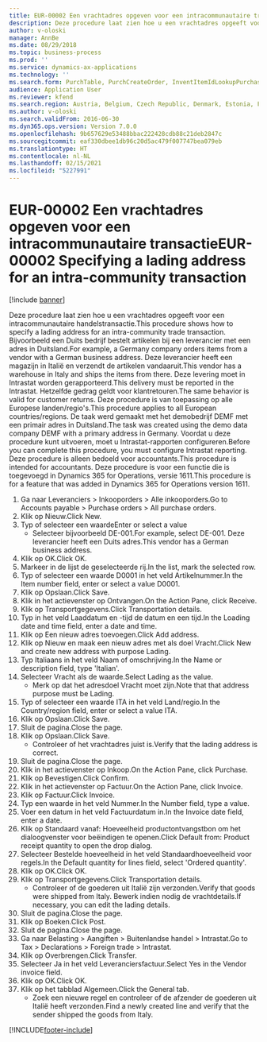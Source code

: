 ```yaml
---
title: EUR-00002 Een vrachtadres opgeven voor een intracommunautaire transactie
description: Deze procedure laat zien hoe u een vrachtadres opgeeft voor een intracommunautaire handelstransactie.
author: v-oloski
manager: AnnBe
ms.date: 08/29/2018
ms.topic: business-process
ms.prod: ''
ms.service: dynamics-ax-applications
ms.technology: ''
ms.search.form: PurchTable, PurchCreateOrder, InventItemIdLookupPurchase, TransportationDocument, LogisticsPostalAddress, SysLookupMultiSelectGrid,  VendEditInvoice, VendEditInvoiceDefaultQuantityForLinesDropDialog, Intrastat, SysQueryForm
audience: Application User
ms.reviewer: kfend
ms.search.region: Austria, Belgium, Czech Republic, Denmark, Estonia, Finland, France, Germany, Hungary, Ireland, Italy, Latvia, Lithuania, Netherlands, Poland, Spain, Sweden, United Kingdom
ms.author: v-oloski
ms.search.validFrom: 2016-06-30
ms.dyn365.ops.version: Version 7.0.0
ms.openlocfilehash: 9b657629e53488bbac222428cdb88c21deb2847c
ms.sourcegitcommit: eaf330dbee1db96c20d5ac479f007747bea079eb
ms.translationtype: HT
ms.contentlocale: nl-NL
ms.lasthandoff: 02/15/2021
ms.locfileid: "5227991"
---
```

# <a name="eur-00002-specifying-a-lading-address-for-an-intra-community-transaction"></a><span data-ttu-id="756a7-103">EUR-00002 Een vrachtadres opgeven voor een intracommunautaire transactie</span><span class="sxs-lookup"><span data-stu-id="756a7-103">EUR-00002 Specifying a lading address for an intra-community transaction</span></span>

[!include [banner](../../includes/banner.md)]

<span data-ttu-id="756a7-104">Deze procedure laat zien hoe u een vrachtadres opgeeft voor een intracommunautaire handelstransactie.</span><span class="sxs-lookup"><span data-stu-id="756a7-104">This procedure shows how to specify a lading address for an intra-community trade transaction.</span></span> <span data-ttu-id="756a7-105">Bijvoorbeeld een Duits bedrijf bestelt artikelen bij een leverancier met een adres in Duitsland.</span><span class="sxs-lookup"><span data-stu-id="756a7-105">For example, a Germany company orders items from a vendor with a German business address.</span></span> <span data-ttu-id="756a7-106">Deze leverancier heeft een magazijn in Italië en verzendt de artikelen vandaaruit.</span><span class="sxs-lookup"><span data-stu-id="756a7-106">This vendor has a warehouse in Italy and ships the items from there.</span></span> <span data-ttu-id="756a7-107">Deze levering moet in Intrastat worden gerapporteerd.</span><span class="sxs-lookup"><span data-stu-id="756a7-107">This delivery must be reported in the Intrastat.</span></span> <span data-ttu-id="756a7-108">Hetzelfde gedrag geldt voor klantretouren.</span><span class="sxs-lookup"><span data-stu-id="756a7-108">The same behavior is valid for customer returns.</span></span>
<span data-ttu-id="756a7-109">Deze procedure is van toepassing op alle Europese landen/regio's.</span><span class="sxs-lookup"><span data-stu-id="756a7-109">This procedure applies to all European countries/regions.</span></span> <span data-ttu-id="756a7-110">De taak werd gemaakt met het demobedrijf DEMF met een primair adres in Duitsland.</span><span class="sxs-lookup"><span data-stu-id="756a7-110">The task was created using the demo data company DEMF with a primary address in Germany.</span></span> <span data-ttu-id="756a7-111">Voordat u deze procedure kunt uitvoeren, moet u Intrastat-rapporten configureren.</span><span class="sxs-lookup"><span data-stu-id="756a7-111">Before you can complete this procedure, you must configure Intrastat reporting.</span></span> <span data-ttu-id="756a7-112">Deze procedure is alleen bedoeld voor accountants.</span><span class="sxs-lookup"><span data-stu-id="756a7-112">This procedure is intended for accountants.</span></span> <span data-ttu-id="756a7-113">Deze procedure is voor een functie die is toegevoegd in Dynamics 365 for Operations, versie 1611.</span><span class="sxs-lookup"><span data-stu-id="756a7-113">This procedure is for a feature that was added in Dynamics 365 for Operations version 1611.</span></span>

1. <span data-ttu-id="756a7-114">Ga naar Leveranciers > Inkooporders > Alle inkooporders.</span><span class="sxs-lookup"><span data-stu-id="756a7-114">Go to Accounts payable > Purchase orders > All purchase orders.</span></span>
2. <span data-ttu-id="756a7-115">Klik op Nieuw.</span><span class="sxs-lookup"><span data-stu-id="756a7-115">Click New.</span></span>
3. <span data-ttu-id="756a7-116">Typ of selecteer een waarde</span><span class="sxs-lookup"><span data-stu-id="756a7-116">Enter or select a value</span></span>
    * <span data-ttu-id="756a7-117">Selecteer bijvoorbeeld DE-001.</span><span class="sxs-lookup"><span data-stu-id="756a7-117">For example, select DE-001.</span></span> <span data-ttu-id="756a7-118">Deze leverancier heeft een Duits adres.</span><span class="sxs-lookup"><span data-stu-id="756a7-118">This vendor has a German business address.</span></span>  
4. <span data-ttu-id="756a7-119">Klik op OK.</span><span class="sxs-lookup"><span data-stu-id="756a7-119">Click OK.</span></span>
5. <span data-ttu-id="756a7-120">Markeer in de lijst de geselecteerde rij.</span><span class="sxs-lookup"><span data-stu-id="756a7-120">In the list, mark the selected row.</span></span>
6. <span data-ttu-id="756a7-121">Typ of selecteer een waarde D0001 in het veld Artikelnummer.</span><span class="sxs-lookup"><span data-stu-id="756a7-121">In the Item number field, enter or select a value D0001.</span></span>
7. <span data-ttu-id="756a7-122">Klik op Opslaan.</span><span class="sxs-lookup"><span data-stu-id="756a7-122">Click Save.</span></span>
8. <span data-ttu-id="756a7-123">Klik in het actievenster op Ontvangen.</span><span class="sxs-lookup"><span data-stu-id="756a7-123">On the Action Pane, click Receive.</span></span>
9. <span data-ttu-id="756a7-124">Klik op Transportgegevens.</span><span class="sxs-lookup"><span data-stu-id="756a7-124">Click Transportation details.</span></span>
10. <span data-ttu-id="756a7-125">Typ in het veld Laaddatum en -tijd de datum en een tijd.</span><span class="sxs-lookup"><span data-stu-id="756a7-125">In the Loading date and time field, enter a date and time.</span></span>
11. <span data-ttu-id="756a7-126">Klik op Een nieuw adres toevoegen.</span><span class="sxs-lookup"><span data-stu-id="756a7-126">Click Add address.</span></span>
12. <span data-ttu-id="756a7-127">Klik op Nieuw en maak een nieuw adres met als doel Vracht.</span><span class="sxs-lookup"><span data-stu-id="756a7-127">Click New and create new address with purpose Lading.</span></span>
13. <span data-ttu-id="756a7-128">Typ Italiaans in het veld Naam of omschrijving.</span><span class="sxs-lookup"><span data-stu-id="756a7-128">In the Name or description field, type 'Italian'.</span></span>
14. <span data-ttu-id="756a7-129">Selecteer Vracht als de waarde.</span><span class="sxs-lookup"><span data-stu-id="756a7-129">Select Lading as the value.</span></span>
    * <span data-ttu-id="756a7-130">Merk op dat het adresdoel Vracht moet zijn.</span><span class="sxs-lookup"><span data-stu-id="756a7-130">Note that that address purpose must be Lading.</span></span>  
15. <span data-ttu-id="756a7-131">Typ of selecteer een waarde ITA in het veld Land/regio.</span><span class="sxs-lookup"><span data-stu-id="756a7-131">In the Country/region field, enter or select a value ITA.</span></span>
16. <span data-ttu-id="756a7-132">Klik op Opslaan.</span><span class="sxs-lookup"><span data-stu-id="756a7-132">Click Save.</span></span>
17. <span data-ttu-id="756a7-133">Sluit de pagina.</span><span class="sxs-lookup"><span data-stu-id="756a7-133">Close the page.</span></span>
18. <span data-ttu-id="756a7-134">Klik op Opslaan.</span><span class="sxs-lookup"><span data-stu-id="756a7-134">Click Save.</span></span>
    * <span data-ttu-id="756a7-135">Controleer of het vrachtadres juist is.</span><span class="sxs-lookup"><span data-stu-id="756a7-135">Verify that the lading address is correct.</span></span>  
19. <span data-ttu-id="756a7-136">Sluit de pagina.</span><span class="sxs-lookup"><span data-stu-id="756a7-136">Close the page.</span></span>
20. <span data-ttu-id="756a7-137">Klik in het actievenster op Inkoop.</span><span class="sxs-lookup"><span data-stu-id="756a7-137">On the Action Pane, click Purchase.</span></span>
21. <span data-ttu-id="756a7-138">Klik op Bevestigen.</span><span class="sxs-lookup"><span data-stu-id="756a7-138">Click Confirm.</span></span>
22. <span data-ttu-id="756a7-139">Klik in het actievenster op Factuur.</span><span class="sxs-lookup"><span data-stu-id="756a7-139">On the Action Pane, click Invoice.</span></span>
23. <span data-ttu-id="756a7-140">Klik op Factuur.</span><span class="sxs-lookup"><span data-stu-id="756a7-140">Click Invoice.</span></span>
24. <span data-ttu-id="756a7-141">Typ een waarde in het veld Nummer.</span><span class="sxs-lookup"><span data-stu-id="756a7-141">In the Number field, type a value.</span></span>
25. <span data-ttu-id="756a7-142">Voer een datum in het veld Factuurdatum in.</span><span class="sxs-lookup"><span data-stu-id="756a7-142">In the Invoice date field, enter a date.</span></span>
26. <span data-ttu-id="756a7-143">Klik op Standaard vanaf: Hoeveelheid productontvangstbon om het dialoogvenster voor beëindigen te openen.</span><span class="sxs-lookup"><span data-stu-id="756a7-143">Click Default from: Product receipt quantity to open the drop dialog.</span></span>
27. <span data-ttu-id="756a7-144">Selecteer Bestelde hoeveelheid in het veld Standaardhoeveelheid voor regels.</span><span class="sxs-lookup"><span data-stu-id="756a7-144">In the Default quantity for lines field, select 'Ordered quantity'.</span></span>
28. <span data-ttu-id="756a7-145">Klik op OK.</span><span class="sxs-lookup"><span data-stu-id="756a7-145">Click OK.</span></span>
29. <span data-ttu-id="756a7-146">Klik op Transportgegevens.</span><span class="sxs-lookup"><span data-stu-id="756a7-146">Click Transportation details.</span></span>
    * <span data-ttu-id="756a7-147">Controleer of de goederen uit Italië zijn verzonden.</span><span class="sxs-lookup"><span data-stu-id="756a7-147">Verify that goods were shipped from Italy.</span></span> <span data-ttu-id="756a7-148">Bewerk indien nodig de vrachtdetails.</span><span class="sxs-lookup"><span data-stu-id="756a7-148">If necessary, you can edit the lading details.</span></span>  
30. <span data-ttu-id="756a7-149">Sluit de pagina.</span><span class="sxs-lookup"><span data-stu-id="756a7-149">Close the page.</span></span>
31. <span data-ttu-id="756a7-150">Klik op Boeken.</span><span class="sxs-lookup"><span data-stu-id="756a7-150">Click Post.</span></span>
32. <span data-ttu-id="756a7-151">Sluit de pagina.</span><span class="sxs-lookup"><span data-stu-id="756a7-151">Close the page.</span></span>
33. <span data-ttu-id="756a7-152">Ga naar Belasting > Aangiften > Buitenlandse handel > Intrastat.</span><span class="sxs-lookup"><span data-stu-id="756a7-152">Go to Tax > Declarations > Foreign trade > Intrastat.</span></span>
34. <span data-ttu-id="756a7-153">Klik op Overbrengen.</span><span class="sxs-lookup"><span data-stu-id="756a7-153">Click Transfer.</span></span>
35. <span data-ttu-id="756a7-154">Selecteer Ja in het veld Leveranciersfactuur.</span><span class="sxs-lookup"><span data-stu-id="756a7-154">Select Yes in the Vendor invoice field.</span></span>
36. <span data-ttu-id="756a7-155">Klik op OK.</span><span class="sxs-lookup"><span data-stu-id="756a7-155">Click OK.</span></span>
37. <span data-ttu-id="756a7-156">Klik op het tabblad Algemeen.</span><span class="sxs-lookup"><span data-stu-id="756a7-156">Click the General tab.</span></span>
    * <span data-ttu-id="756a7-157">Zoek een nieuwe regel en controleer of de afzender de goederen uit Italië heeft verzonden.</span><span class="sxs-lookup"><span data-stu-id="756a7-157">Find a newly created line and verify that the sender shipped the goods from Italy.</span></span>  



[!INCLUDE[footer-include](../../../includes/footer-banner.md)]